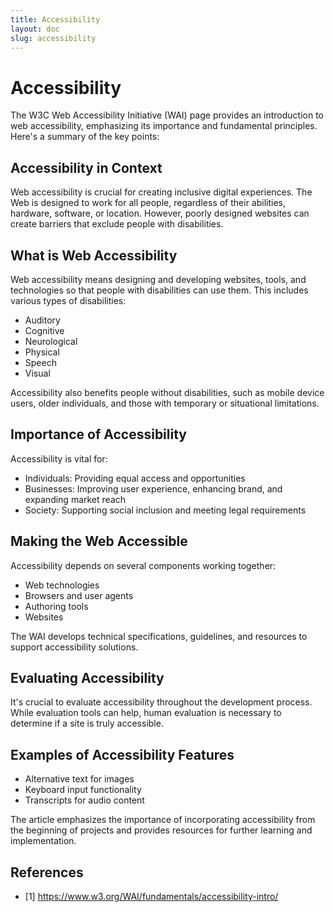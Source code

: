 ```yaml
---
title: Accessibility
layout: doc
slug: accessibility
---
```

# Accessibility

The W3C Web Accessibility Initiative (WAI) page provides an introduction to web accessibility, emphasizing its importance and fundamental principles. Here's a summary of the key points:

## Accessibility in Context

Web accessibility is crucial for creating inclusive digital experiences. The Web is designed to work for all people, regardless of their abilities, hardware, software, or location. However, poorly designed websites can create barriers that exclude people with disabilities.

## What is Web Accessibility

Web accessibility means designing and developing websites, tools, and technologies so that people with disabilities can use them. This includes various types of disabilities:

- Auditory
- Cognitive
- Neurological
- Physical
- Speech
- Visual

Accessibility also benefits people without disabilities, such as mobile device users, older individuals, and those with temporary or situational limitations.

## Importance of Accessibility

Accessibility is vital for:

- Individuals: Providing equal access and opportunities
- Businesses: Improving user experience, enhancing brand, and expanding market reach
- Society: Supporting social inclusion and meeting legal requirements

## Making the Web Accessible

Accessibility depends on several components working together:

- Web technologies
- Browsers and user agents
- Authoring tools
- Websites

The WAI develops technical specifications, guidelines, and resources to support accessibility solutions.

## Evaluating Accessibility

It's crucial to evaluate accessibility throughout the development process. While evaluation tools can help, human evaluation is necessary to determine if a site is truly accessible.

## Examples of Accessibility Features

- Alternative text for images
- Keyboard input functionality
- Transcripts for audio content

The article emphasizes the importance of incorporating accessibility from the beginning of projects and provides resources for further learning and implementation.

## References
- [1] https://www.w3.org/WAI/fundamentals/accessibility-intro/